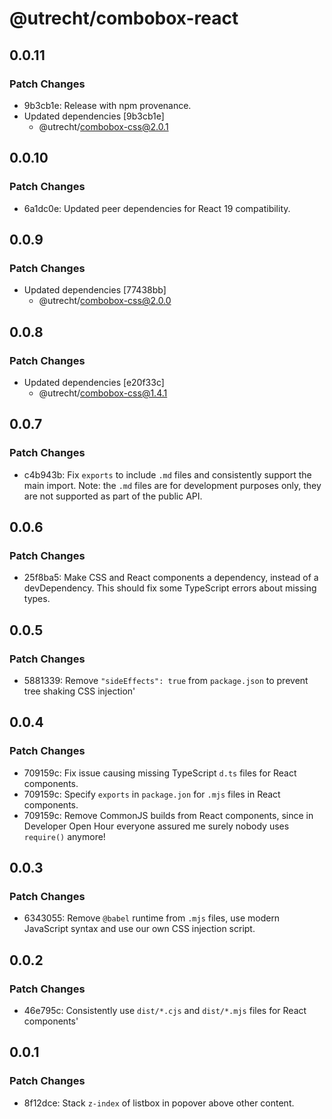 # @utrecht/combobox-react

## 0.0.11

### Patch Changes

- 9b3cb1e: Release with npm provenance.
- Updated dependencies [9b3cb1e]
  - @utrecht/combobox-css@2.0.1

## 0.0.10

### Patch Changes

- 6a1dc0e: Updated peer dependencies for React 19 compatibility.

## 0.0.9

### Patch Changes

- Updated dependencies [77438bb]
  - @utrecht/combobox-css@2.0.0

## 0.0.8

### Patch Changes

- Updated dependencies [e20f33c]
  - @utrecht/combobox-css@1.4.1

## 0.0.7

### Patch Changes

- c4b943b: Fix `exports` to include `.md` files and consistently support the main import.
  Note: the `.md` files are for development purposes only, they are not supported as part of the public API.

## 0.0.6

### Patch Changes

- 25f8ba5: Make CSS and React components a dependency, instead of a devDependency. This should fix some TypeScript errors about missing types.

## 0.0.5

### Patch Changes

- 5881339: Remove `"sideEffects": true` from `package.json` to prevent tree shaking CSS injection'

## 0.0.4

### Patch Changes

- 709159c: Fix issue causing missing TypeScript `d.ts` files for React components.
- 709159c: Specify `exports` in `package.jon` for `.mjs` files in React components.
- 709159c: Remove CommonJS builds from React components, since in Developer Open Hour everyone assured me surely nobody uses `require()` anymore!

## 0.0.3

### Patch Changes

- 6343055: Remove `@babel` runtime from `.mjs` files, use modern JavaScript syntax and use our own CSS injection script.

## 0.0.2

### Patch Changes

- 46e795c: Consistently use `dist/*.cjs` and `dist/*.mjs` files for React components'

## 0.0.1

### Patch Changes

- 8f12dce: Stack `z-index` of listbox in popover above other content.
